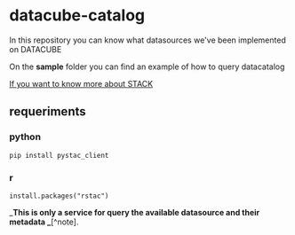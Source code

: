# datacube-catalog

In this repository you can know what datasources we've been implemented on DATACUBE 

On the **sample** folder you can find an example of how to query datacatalog


[If you want to know more about STACK](https://stacspec.org/en/tutorials/)

## requeriments

### python

```
pip install pystac_client
```

### r

```
install.packages("rstac")
```

_**This is only a service for query the available datasource and their metadata _**[^note].
